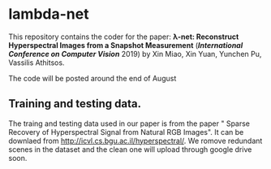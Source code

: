 # lambda-net



This repository contains the coder for the paper: **λ-net: Reconstruct Hyperspectral Images from a Snapshot Measurement** (***International Conference on Computer Vision*** 2019) by Xin Miao, Xin Yuan, Yunchen Pu, Vassilis Athitsos.


The code will be posted around the end of August




## Training and testing data.

The traing and testing data used in our paper is from the paper " Sparse Recovery of Hyperspectral Signal from Natural RGB Images". It can be downlaed from http://icvl.cs.bgu.ac.il/hyperspectral/.  We romove redundant scenes in the dataset and the clean one will upload through google drive soon.
